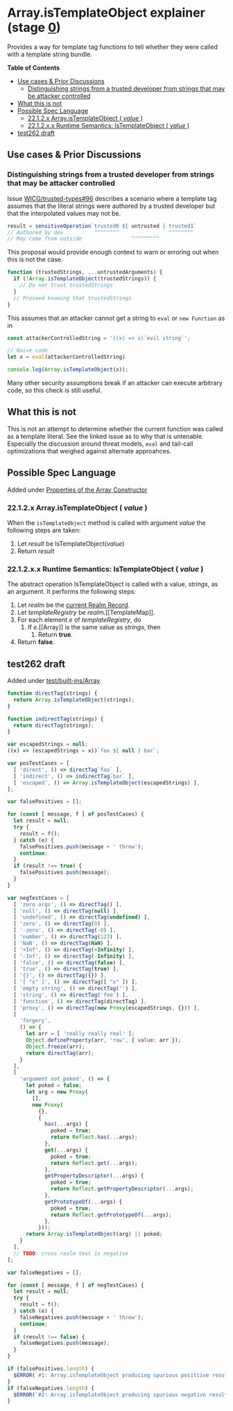 # Array.isTemplateObject explainer (stage [0](https://tc39.github.io/process-document/))

Provides a way for template tag functions to tell whether they were
called with a template string bundle.

**Table of Contents**

* [Use cases & Prior Discussions](#use-cases--prior-discussions)
  + [Distinguishing strings from a trusted developer from strings that may be attacker controlled](#distinguishing-strings-from-a-trusted-developer-from-strings-that-may-be-attacker-controlled)
* [What this is not](#what-this-is-not)
* [Possible Spec Language](#possible-spec-language)
  + [22.1.2.x Array.isTemplateObject ( *value* )](#2212x-arrayistemplateobject--value-)
  + [22.1.2.x.x Runtime Semantics: IsTemplateObject ( *value* )](#2212xx-runtime-semantics-istemplateobject--value-)
* [test262 draft](#test262-draft)


## Use cases & Prior Discussions

### Distinguishing strings from a trusted developer from strings that may be attacker controlled

Issue [WICG/trusted-types#96](https://github.com/WICG/trusted-types/issues/96)
describes a scenario where a template tag assumes that the literal strings were
authored by a trusted developer but that the interpolated values may not be.

```js
result = sensitiveOperation`trusted0 ${ untrusted } trusted1`
// Authored by dev          ^^^^^^^^                ^^^^^^^^
// May come from outside                ^^^^^^^^^
```

This proposal would provide enough context to warn or erroring out when this
is not the case.

```js
function (trustedStrings, ...untrustedArguments) {
  if (!Array.isTemplateObject(trustedStrings)) {
    // Do not trust trustedStrings
  }
  // Proceed knowing that trustedStrings 
}
```

This assumes that an attacker cannot get a string to `eval` or `new Function` as in

```js
const attackerControlledString = '((x) => x)`evil string`';

// Naive code
let x = eval(attackerControlledString)

console.log(Array.isTemplateObject(x));
```

Many other security assumptions break if an attacker can execute arbitrary code,
so this check is still useful.

## What this is not

This is not an attempt to determine whether the current function was called as a template literal.
See the linked issue as to why that is untenable.  Especially the discussion around threat models,
`eval` and tail-call optimizations that weighed against alternate approahces.

## Possible Spec Language

Added under [Properties of the Array Constructor](https://www.ecma-international.org/ecma-262/#sec-properties-of-the-array-constructor)

### 22.1.2.x Array.isTemplateObject ( *value* )

When the `isTemplateObject` method is called with argument *value* the following steps are taken:

1. Let *result* be IsTemplateObject(*value*)
1. Return *result*

### 22.1.2.x.x Runtime Semantics: IsTemplateObject ( *value* )

The abstract operation IsTemplateObject is called with a value, *strings*, as an argument.
It performs the following steps:

1. Let *realm* be the [current Realm Record](https://www.ecma-international.org/ecma-262/#current-realm).
1. Let *templateRegistry* be *realm*.\[\[TemplateMap\]\].
1. For each element *e* of *templateRegistry*, do
    1. If *e*.\[\[Array\]\] is the same value as *strings*, then
        1. Return **true**.
1. Return **false**.

## test262 draft

Added under [test/built-ins/Array](https://github.com/tc39/test262/tree/master/test/built-ins/Array)

```js
function directTag(strings) {
  return Array.isTemplateObject(strings);
}

function indirectTag(strings) {
  return directTag(strings);
}

var escapedStrings = null;
((x) => (escapedStrings = x))`foo ${ null } bar`;

var posTestCases = [
  [ 'direct', () => directTag`foo` ],
  [ 'indirect', () => indirectTag`bar` ],
  [ 'escaped', () => Array.isTemplateObject(escapedStrings) ],
];

var falsePositives = [];

for (const [ message, f ] of posTestCases) {
  let result = null;
  try {
    result = f();
  } catch (e) {
    falsePositives.push(message + ' threw');
    continue;
  }
  if (result !== true) {
    falsePositives.push(message);
  }
}

var negTestCases = [
  [ 'zero args', () => directTag() ],
  [ 'null', () => directTag(null) ],
  [ 'undefined', () => directTag(undefined) ],
  [ 'zero', () => directTag(0) ],
  [ '-zero', () => directTag(-0) ],
  [ 'number', () => directTag(123) ],
  [ 'NaN', () => directTag(NaN) ],
  [ '+Inf', () => directTag(+Infinity) ],
  [ '-Inf', () => directTag(-Infinity) ],
  [ 'false', () => directTag(false) ],
  [ 'true', () => directTag(true) ],
  [ '{}', () => directTag({}) ],
  [ '[ "x" ]', () => directTag([ "x" ]) ],
  [ 'empty string', () => directTag('') ],
  [ 'string', () => directTag('foo') ],
  [ 'function', () => directTag(directTag) ],
  [ 'proxy', () => directTag(new Proxy(escapedStrings, {})) ],
  [
    'forgery',
    () => {
      let arr = [ 'really really real' ];
      Object.defineProperty(arr, 'raw', { value: arr });
      Object.freeze(arr);
      return directTag(arr);
    }
  ],
  [
    'argument not poked', () => {
      let poked = false;
      let arg = new Proxy(
        [],
        new Proxy(
          {},
          {
            has(...args) {
              poked = true;
              return Reflect.has(...args);
            },
            get(...args) {
              poked = true;
              return Reflect.get(...args);
            },
            getPropertyDescriptor(...args) {
              poked = true;
              return Reflect.getPropertyDescriptor(...args);
            },
            getPrototypeOf(...args) {
              poked = true;
              return Reflect.getPrototypeOf(...args);
            },
          }));
      return Array.isTemplateObject(arg) || poked;
    }
  ],
  // TODO: cross realm test is negative
];

var falseNegatives = [];

for (const [ message, f ] of negTestCases) {
  let result = null;
  try {
    result = f();
  } catch (e) {
    falseNegatives.push(message + ' threw');
    continue;
  }
  if (result !== false) {
    falseNegatives.push(message);
  }
}

if (falsePositives.length) {
  $ERROR(`#1: Array.isTemplateObject producing spurious positiive results: ${ falsePositives }`);
}
if (falseNegatives.length) {
  $ERROR(`#2: Array.isTemplateObject producing spurious negative results: ${ falseNegatives }`);
}
```

